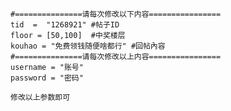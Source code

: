     #===============请每次修改以下内容================
    tid  =  "1268921" #帖子ID
    floor = [50,100]  #中奖楼层
    kouhao = "免费领钱随便啥都行" #回帖內容
    #===============请每次修改以上内容================
    username = "账号"
    password = "密码"

    修改以上参数即可

    
